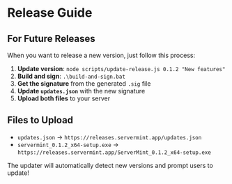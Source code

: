 # Release Guide

## For Future Releases

When you want to release a new version, just follow this process:

1. **Update version**: `node scripts/update-release.js 0.1.2 "New features"`
2. **Build and sign**: `.\build-and-sign.bat`
3. **Get the signature** from the generated `.sig` file
4. **Update `updates.json`** with the new signature
5. **Upload both files** to your server

## Files to Upload

- `updates.json` → `https://releases.servermint.app/updates.json`
- `servermint_0.1.2_x64-setup.exe` → `https://releases.servermint.app/ServerMint_0.1.2_x64-setup.exe`

The updater will automatically detect new versions and prompt users to update! 